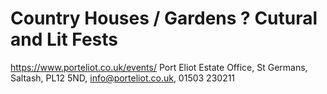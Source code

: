 # Country Houses / Gardens ? Cutural and Lit Fests

https://www.porteliot.co.uk/events/ Port Eliot Estate Office, St Germans, Saltash, PL12 5ND, info@porteliot.co.uk, 01503 230211
